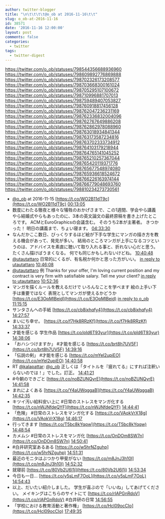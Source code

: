 ```yaml
---
author: twitter-blogger
title: "\n\t\t\t\t@o_ob at 2016-11-16\t\t"
slug: o_ob-at-2016-11-16
id: 38571
date: '2016-11-16 12:00:00'
layout: post
comments: false
categories:
  - twitter
tags:
  - twitter-digest
---
```


https://twitter.com/o_ob/statuses/798544356688936960 https://twitter.com/o_ob/statuses/798609892776869888 https://twitter.com/o_ob/statuses/798702326173208577 https://twitter.com/o_ob/statuses/798703668300161024 https://twitter.com/o_ob/statuses/798705295107100672 https://twitter.com/o_ob/statuses/798710996881707013 https://twitter.com/o_ob/statuses/798759489407053827 https://twitter.com/o_ob/statuses/798760918817456128 https://twitter.com/o_ob/statuses/798762047236231169 https://twitter.com/o_ob/statuses/798762336832004096 https://twitter.com/o_ob/statuses/798762767649886208 https://twitter.com/o_ob/statuses/798762862978088960 https://twitter.com/o_ob/statuses/798763018934841344 https://twitter.com/o_ob/statuses/798763173587234816 https://twitter.com/o_ob/statuses/798763702333734912 https://twitter.com/o_ob/statuses/798764103179218944 https://twitter.com/o_ob/statuses/798764765141045252 https://twitter.com/o_ob/statuses/798765210257367044 https://twitter.com/o_ob/statuses/798765420119371776 https://twitter.com/o_ob/statuses/798765677548974080 https://twitter.com/o_ob/statuses/798765936618524672 https://twitter.com/o_ob/statuses/798766226163974144 https://twitter.com/o_ob/statuses/798766779048693760 https://twitter.com/o_ob/statuses/798810234273730561  

*   [@o_ob](https://twitter.com/o_ob) at 2016-11-15 [https://t.co/WO2B11dT9c](https://t.co/WO2B11dT9c) [00:13:05](https://twitter.com/o_ob/statuses/798544356688936960)
*   数度にわたる徹夜と様々な犠牲のおかげさまで、この1週間、学会やら講義やら結婚式やらもあったのに、3本の英文論文の最終原稿を書き上げたところです。 ACMとEuroGraphicsの会議含む。 そのうち2本が主著者。 きつかった！ 明日の講義まで、ちょい寝ます。 [04:33:30](https://twitter.com/o_ob/statuses/798609892776869888)
*   なんだかここ数日、びっくりするほど絵が下手な学生にマンガの描き方を教える機会があって、発見が多い。 結局のところマンガが上手になるコツというのは、アドバイスを素直に聴いて取り入れる事と、折れない心だと思う。 たくさん描けばうまくなる。 何でも同じかもしれないけどね。 [10:40:48](https://twitter.com/o_ob/statuses/798702326173208577)
*   [@utautattaro](https://twitter.com/utautattaro) 日常的にくるが、有名税か何かと思った方がいい。 [in reply to utautattaro](https://twitter.com/utautattaro/statuses/798702994732654592) [10:46:08](https://twitter.com/o_ob/statuses/798703668300161024)
*   [@utautattaro](https://twitter.com/utautattaro) 例 Thanks for your offer, I'm loving current position and my contract is very firm with satisfiable salary. Tell me your client? [in reply to utautattaro](https://twitter.com/utautattaro/statuses/798703851779960832) [10:52:36](https://twitter.com/o_ob/statuses/798705295107100672)
*   マンガを描くルールを教えるだけで いろんなことを学べます 絵の上手い下手は重要ではなく 表現としてマンガが使えるかどうか [https://t.co/E3OpMlBeid](https://t.co/E3OpMlBeid) [in reply to o_ob](https://twitter.com/o_ob/statuses/798702326173208577) [11:15:15](https://twitter.com/o_ob/statuses/798710996881707013)
*   サンタさんへの手紙 [https://t.co/cb8ixhqfy4](https://t.co/cb8ixhqfy4) [14:27:57](https://twitter.com/o_ob/statuses/798759489407053827)
*   まいにち幸せ。 [https://t.co/f7Hk8RRzKf](https://t.co/f7Hk8RRzKf) [14:33:37](https://twitter.com/o_ob/statuses/798760918817456128)
*   才能を感じる 学生作品 [https://t.co/pId6T93yur](https://t.co/pId6T93yur) [14:38:06](https://twitter.com/o_ob/statuses/798762047236231169)
*   「おハシつけますか」 #才能を感じる [https://t.co/brt8h7UV5F](https://t.co/brt8h7UV5F) [14:39:16](https://twitter.com/o_ob/statuses/798762336832004096)
*   「伝説の剣」 #才能を感じる [https://t.co/mYel2upiEO](https://t.co/mYel2upiEO) [14:40:58](https://twitter.com/o_ob/statuses/798762767649886208)
*   RT [@kalapattar](https://twitter.com/kalapattar): [@o_ob](https://twitter.com/o_ob) 正しくは「タイトルを『疲れてる』にすれば注釈いらないのでは！」でした。訂正。 [14:41:21](https://twitter.com/o_ob/statuses/798762862978088960)
*   #今朝のできごと [https://t.co/noBZUNQyrE](https://t.co/noBZUNQyrE) [14:41:58](https://twitter.com/o_ob/statuses/798763018934841344)
*   まれによくある [https://t.co/Y4aUWqggaB](https://t.co/Y4aUWqggaB) [14:42:35](https://twitter.com/o_ob/statuses/798763173587234816)
*   キツイ汚い給料安い上に #日常のストレスをマンガ化する [https://t.co/nWJNfdeQYF](https://t.co/nWJNfdeQYF) [14:44:41](https://twitter.com/o_ob/statuses/798763702333734912)
*   「危険」 #日常のストレスをマンガ化する [https://t.co/VAokVrX18g](https://t.co/VAokVrX18g) [14:46:17](https://twitter.com/o_ob/statuses/798764103179218944)
*   行ってきます [https://t.co/T5bc8kYqqw](https://t.co/T5bc8kYqqw) [14:48:54](https://twitter.com/o_ob/statuses/798764765141045252)
*   カメムシ #日常のストレスをマンガ化 [https://t.co/OnDOm8SW7n](https://t.co/OnDOm8SW7n) [14:50:41](https://twitter.com/o_ob/statuses/798765210257367044)
*   #白井研究室あるある [https://t.co/w5hrNZguhp](https://t.co/w5hrNZguhp) [14:51:31](https://twitter.com/o_ob/statuses/798765420119371776)
*   最近のモニタはぶつかり甲斐がない [https://t.co/m8JnJ3h10l](https://t.co/m8JnJ3h10l) [14:52:32](https://twitter.com/o_ob/statuses/798765677548974080)
*   就寝前 [https://t.co/80Vb2U6I1j](https://t.co/80Vb2U6I1j) [14:53:34](https://twitter.com/o_ob/statuses/798765936618524672)
*   今日も一日... [https://t.co/y5sLmF7OoL](https://t.co/y5sLmF7OoL) [14:54:43](https://twitter.com/o_ob/statuses/798766226163974144)
*   以上、だいたい紹介しました。 学生が喜ぶので「いいね」してあげてください。 メイキングはこちらのサイトにて [https://t.co/rIAPGnRdoV](https://t.co/rIAPGnRdoV) #白井研の日常 [14:56:55](https://twitter.com/o_ob/statuses/798766779048693760)
*   「学校における教育活動と著作権」 [https://t.co/Hcl09ocCIo](https://t.co/Hcl09ocCIo) [17:49:35](https://twitter.com/o_ob/statuses/798810234273730561)